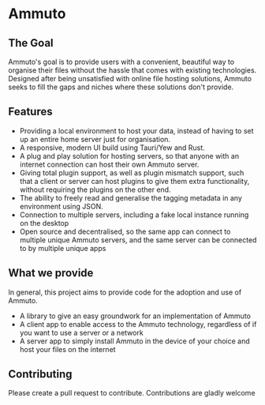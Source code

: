 # Ammuto
## The Goal
Ammuto's goal is to provide users with a convenient, beautiful way to organise their files without the 
hassle that comes with existing technologies.
Designed after being unsatisfied with online file hosting solutions, Ammuto seeks to fill the gaps
and niches where these solutions don't provide.

## Features
* Providing a local environment to host your data, instead of having to set up an entire
    home server just for organisation.
* A responsive, modern UI build using Tauri/Yew and Rust.
* A plug and play solution for hosting servers, so that anyone with an internet connection can host their
     own Ammuto server.
* Giving total plugin support, as well as plugin mismatch support, such that a client or server can host 
    plugins to give them extra functionality, without requiring the plugins on the other end.
* The ability to freely read and generalise the tagging metadata in any environment using JSON. 
* Connection to multiple servers, including a fake local instance running on the desktop
* Open source and decentralised, so the same app can connect to multiple unique Ammuto servers, and the same server can be connected to by multiple unique apps

## What we provide
In general, this project aims to provide code for the adoption and use of Ammuto.
* A library to give an easy groundwork for an implementation of Ammuto
* A client app to enable access to the Ammuto technology, regardless of if you want to use a server or a network
* A server app to simply install Ammuto in the device of your choice and host your files on the internet

## Contributing
Please create a pull request to contribute. Contributions are gladly welcome
